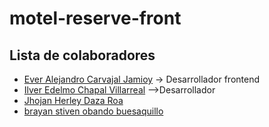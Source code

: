 # motel-reserve-front

## Lista de colaboradores
- [Ever Alejandro Carvajal Jamioy](https://github.com/alejandro-d3v) -> Desarrollador frontend
- [Ilver Edelmo Chapal Villarreal](https://github.com/ilver12) -->Desarrollador
- [Jhojan Herley Daza Roa](https://github.com/Daza04)
- [brayan stiven obando buesaquillo](https://github.com/obandostiven)
